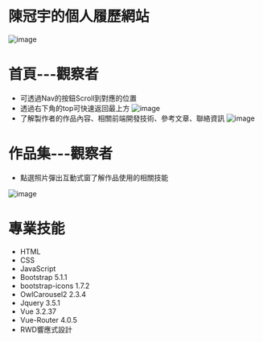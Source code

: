 # 陳冠宇的個人履歷網站
![image](https://github.com/chenyu-0721/resume1.github.io/assets/59197038/c3cfc89a-e787-49a8-8951-e5e1027fd6cf)

# 首頁---觀察者
  - 可透過Nav的按鈕Scroll到對應的位置
  - 透過右下角的top可快速返回最上方
   ![image](https://github.com/chenyu-0721/resume1.github.io/assets/59197038/a7ca167d-7f0b-429b-b9d8-e9db083e7ead)
  - 了解製作者的作品內容、相關前端開發技術、參考文章、聯絡資訊
   ![image](https://github.com/chenyu-0721/resume1.github.io/assets/59197038/d3653392-0bf2-4672-8b6b-d23d2cd0eb2a)

# 作品集---觀察者
  - 點選照片彈出互動式窗了解作品使用的相關技能

![image](https://github.com/chenyu-0721/resume1.github.io/assets/59197038/2841b114-19dd-44ad-86c6-000a0903dc84)


# 專業技能
  - HTML
  - CSS
  - JavaScript
  - Bootstrap 5.1.1
  - bootstrap-icons 1.7.2
  - OwlCarousel2 2.3.4
  - Jquery 3.5.1
  - Vue 3.2.37
  - Vue-Router 4.0.5
  - RWD響應式設計
    
